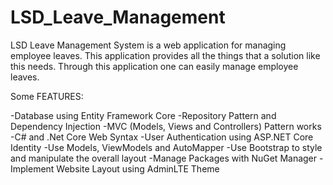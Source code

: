 # LSD_Leave_Management
LSD Leave Management System is a web application for managing employee leaves. This application provides all the things that a solution like this needs. Through this application one can easily manage employee leaves.


Some FEATURES:

-Database using Entity Framework Core
-Repository Pattern and Dependency Injection
-MVC (Models, Views and Controllers) Pattern works
-C# and .Net Core Web Syntax
-User Authentication using ASP.NET Core Identity
-Use Models, ViewModels and AutoMapper
-Use Bootstrap to style and manipulate the overall layout
-Manage Packages with NuGet Manager
-Implement Website Layout using AdminLTE Theme
